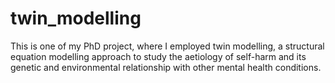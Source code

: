 # twin_modelling
This is one of my PhD project, where I employed twin modelling, a structural equation modelling approach to study the aetiology of self-harm and its genetic and environmental relationship with other mental health conditions. 
